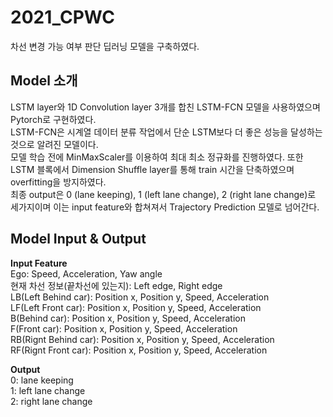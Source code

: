 # 2021_CPWC

차선 변경 가능 여부 판단 딥러닝 모델을 구축하였다.

## Model 소개
LSTM layer와 1D Convolution layer 3개를 합친 LSTM-FCN 모델을 사용하였으며 Pytorch로 구현하였다.   
LSTM-FCN은 시계열 데이터 분류 작업에서 단순 LSTM보다 더 좋은 성능을 달성하는 것으로 알려진 모델이다.    
모델 학습 전에 MinMaxScaler를 이용하여 최대 최소 정규화를 진행하였다. 또한 LSTM 블록에서 Dimension Shuffle layer를 통해 train 시간을 단축하였으며 overfitting을 방지하였다.    
최종 output은 0 (lane keeping), 1 (left lane change), 2 (right lane change)로 세가지이며 이는 input feature와 합쳐져서 Trajectory Prediction 모델로 넘어간다.    



## Model Input & Output
**Input Feature**   
Ego: Speed, Acceleration, Yaw angle   
현재 차선 정보(끝차선에 있는지): Left edge, Right edge   
LB(Left Behind car): Position x, Position y, Speed, Acceleration   
LF(Left Front car): Position x, Position y, Speed, Acceleration   
B(Behind car): Position x, Position y, Speed, Acceleration   
F(Front car): Position x, Position y, Speed, Acceleration   
RB(Rignt Behind car): Position x, Position y, Speed, Acceleration   
RF(Rignt Front car): Position x, Position y, Speed, Acceleration   


**Output**   
0: lane keeping   
1: left lane change   
2: right lane change   

